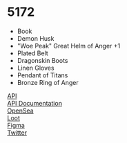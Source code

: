 # 5172

<!-- ![1373](https://user-images.githubusercontent.com/110813/131846435-09558cf7-0d75-4cb9-87f0-c98ee058581c.png) -->

- Book
- Demon Husk
- "Woe Peak" Great Helm of Anger +1
- Plated Belt
- Dragonskin Boots
- Linen Gloves
- Pendant of Titans
- Bronze Ring of Anger

[API](https://api.fiveoneseventwo.com)  
[API Documentation](https://github.com/tongifer/loot-bag-5172-api)  
[OpenSea](https://opensea.io/assets/0xff9c1b15b16263c61d017ee9f65c50e4ae0113d7/5172)  
[Loot](https://lootproject.com)  
[Figma](https://www.figma.com/file/jFGVFc1CIDJR9WG5Rf9ZPz/5172-Community?node-id=2%3A2)  
[Twitter](https://twitter.com/bag5172)
